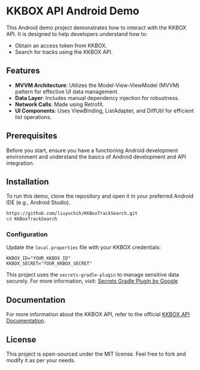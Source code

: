 # KKBOX API Android Demo

This Android demo project demonstrates how to interact with the KKBOX API. It is designed to help developers understand how to:
- Obtain an access token from KKBOX.
- Search for tracks using the KKBOX API.

## Features
- **MVVM Architecture**: Utilizes the Model-View-ViewModel (MVVM) pattern for effective UI data management.
- **Data Layer**: Includes manual dependency injection for robustness.
- **Network Calls**: Made using Retrofit.
- **UI Components**: Uses ViewBinding, ListAdapter, and DiffUtil for efficient list operations.

## Prerequisites
Before you start, ensure you have a functioning Android development environment and understand the basics of Android development and API integration.

## Installation
To run this demo, clone the repository and open it in your preferred Android IDE (e.g., Android Studio).

```bash
https://github.com/liuyuchih/KKBoxTrackSearch.git
cd KKBoxTrackSearch
```

### Configuration
Update the `local.properties` file with your KKBOX credentials:

```properties
KKBOX_ID="YOUR_KKBOX_ID"
KKBOX_SECRET="YOUR_KKBOX_SECRET"
```

This project uses the `secrets-gradle-plugin` to manage sensitive data securely. For more information, visit:
[Secrets Gradle Plugin by Google](https://github.com/google/secrets-gradle-plugin)

## Documentation
For more information about the KKBOX API, refer to the official [KKBOX API Documentation](https://docs-zhtw.kkbox.codes/#overview).

## License
This project is open-sourced under the MIT license. Feel free to fork and modify it as per your needs.

